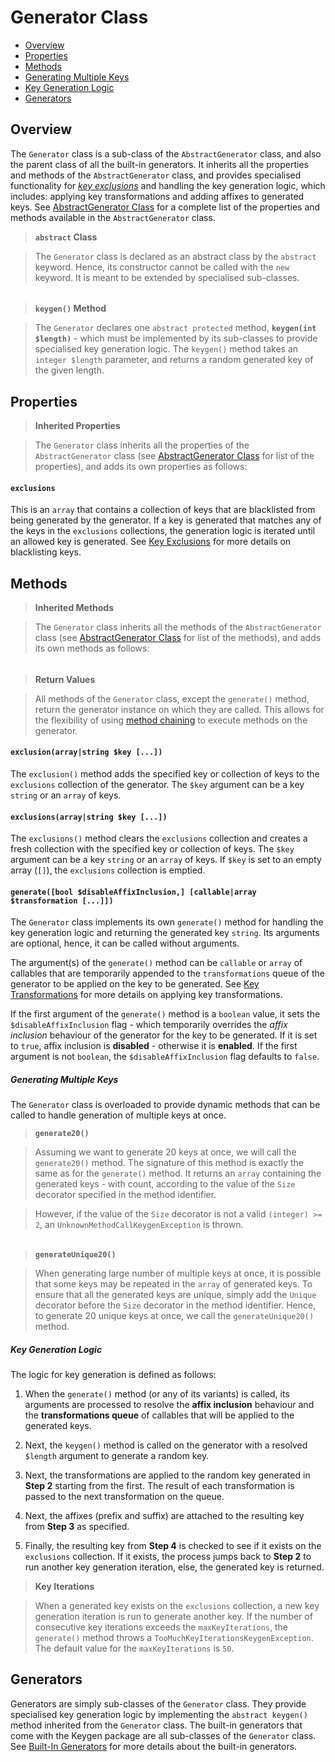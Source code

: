 # Generator Class

- [Overview](#1)
- [Properties](#3)
- [Methods](#5)
- [Generating Multiple Keys](#10)
- [Key Generation Logic](#12)
- [Generators](#13)

## Overview
The `Generator` class is a sub-class of the `AbstractGenerator` class, and also the parent class of all the built-in generators. It inherits all the properties and methods of the `AbstractGenerator` class, and provides specialised functionality for _[key exclusions]_ and handling the key generation logic, which includes: applying key transformations and adding affixes to generated keys. See [AbstractGenerator Class] for a complete list of the properties and methods available in the `AbstractGenerator` class.

> **`abstract` Class**

> The `Generator` class is declared as an abstract class by the `abstract` keyword. Hence, its constructor cannot be called with the `new` keyword. It is meant to be extended by specialised sub-classes.

######  

> **`keygen()` Method**   

> The `Generator` declares one `abstract protected` method, **`keygen(int $length)`** - which must be implemented by its sub-classes to provide specialised key generation logic. The `keygen()` method takes an `integer $length` parameter, and returns a random generated key of the given length.

## Properties

> **Inherited Properties**   

> The `Generator` class inherits all the properties of the `AbstractGenerator` class (see [AbstractGenerator Class] for list of the properties), and adds its own properties as follows:

#### `exclusions`
This is an `array` that contains a collection of keys that are blacklisted from being generated by the generator. If a key is generated that matches any of the keys in the `exclusions` collections, the generation logic is iterated until an allowed key is generated. See [Key Exclusions] for more details on blacklisting keys.

## Methods

> **Inherited Methods**   

> The `Generator` class inherits all the methods of the `AbstractGenerator` class (see [AbstractGenerator Class] for list of the methods), and adds its own methods as follows:   

######   

> **Return Values**   

> All methods of the `Generator` class, except the `generate()` method, return the generator instance on which they are called. This allows for the flexibility of using [method chaining] to execute methods on the generator.

#### `exclusion(array|string $key [...])`
The `exclusion()` method adds the specified key or collection of keys to the `exclusions` collection of the generator. The `$key` argument can be a key `string` or an `array` of keys.

#### `exclusions(array|string $key [...])`
The `exclusions()` method clears the `exclusions` collection and creates a fresh collection with the specified key or collection of keys. The `$key` argument can be a key `string` or an `array` of keys. If `$key` is set to an empty array (`[]`), the `exclusions` collection is emptied.

#### `generate([bool $disableAffixInclusion,] [callable|array $transformation [...]])`
The `Generator` class implements its own `generate()` method for handling the key generation logic and returning the generated key `string`. Its arguments are optional, hence, it can be called without arguments.

The argument(s) of the `generate()` method can be `callable` or `array` of callables that are temporarily appended to the `transformations` queue of the generator to be applied on the key to be generated. See [Key Transformations] for more details on applying key transformations.

If the first argument of the `generate()` method is a `boolean` value, it sets the `$disableAffixInclusion` flag - which temporarily overrides the _affix inclusion_ behaviour of the generator for the key to be generated. If it is set to `true`, affix inclusion is **disabled** - otherwise it is **enabled**. If the first argument is not `boolean`, the `$disableAffixInclusion` flag defaults to `false`.

##### Generating Multiple Keys
The `Generator` class is overloaded to provide dynamic methods that can be called to handle generation of multiple keys at once.

> **`generate20()`**   

> Assuming we want to generate 20 keys at once, we will call the `generate20()` method. The signature of this method is exactly the same as for the `generate()` method. It returns an `array` containing the generated keys - with count, according to the value of the `Size` decorator specified in the method identifier.

>However, if the value of the `Size` decorator is not a valid `(integer) >= 2`, an `UnknownMethodCallKeygenException` is thrown.

######   

> **`generateUnique20()`**

> When generating large number of multiple keys at once, it is possible that some keys may be repeated in the `array` of generated keys. To ensure that all the generated keys are unique, simply add the `Unique` decorator before the `Size` decorator in the method identifier. Hence, to generate 20 unique keys at once, we call the `generateUnique20()` method.

##### Key Generation Logic
The logic for key generation is defined as follows:

1. When the `generate()` method (or any of its variants) is called, its arguments are processed to resolve the **affix inclusion** behaviour and the **transformations queue** of callables that will be applied to the generated keys.

2. Next, the `keygen()` method is called on the generator with a resolved `$length` argument to generate a random key.

3. Next, the transformations are applied to the random key generated in **Step 2** starting from the first. The result of each transformation is passed to the next transformation on the queue.

4. Next, the affixes (prefix and suffix) are attached to the resulting key from **Step 3** as specified.

5. Finally, the resulting key from **Step 4** is checked to see if it exists on the `exclusions` collection. If it exists, the process jumps back to **Step 2** to run another key generation iteration, else, the generated key is returned.

> **Key Iterations**   

> When a generated key exists on the `exclusions` collection, a new key generation iteration is run to generate another key. If the number of consecutive key iterations exceeds the `maxKeyIterations`, the `generate()` method throws a `TooMuchKeyIterationsKeygenException`. The default value for the `maxKeyIterations` is `50`.

## Generators
Generators are simply sub-classes of the `Generator` class. They provide specialised key generation logic by implementing the `abstract keygen()` method inherited from the `Generator` class. The built-in generators that come with the Keygen package are all sub-classes of the `Generator` class. See [Built-In Generators] for more details about the built-in generators.


[AbstractGenerator Class]: <./abstract-generator.md>
[Built-In Generators]: <./generators.md>
[key exclusions]: <./key-exclusion.md>
[Key Transformations]: <./key-transformation.md>
[method chaining]: <https://en.wikipedia.org/wiki/Method_chaining>
